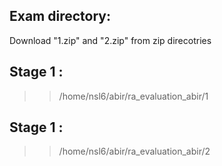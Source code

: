 
## Exam directory:

Download "1.zip" and "2.zip"  from zip direcotries 

## Stage 1 :
>> /home/nsl6/abir/ra_evaluation_abir/1

## Stage 1 :
>> /home/nsl6/abir/ra_evaluation_abir/2
